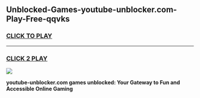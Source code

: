 
## Unblocked-Games-youtube-unblocker.com-Play-Free-qqvks
<h3>
<a href="https://premium76.site?title=youtube-unblocker.com&ref=12A">CLICK TO PLAY</a></h3>
<hr>

<h3>
<a href="https://premium76.site?title=youtube-unblocker.com&ref=12A">CLICK 2 PLAY</a>
  
</h3>

<a href="https://premium76.site?title=youtube-unblocker.com&ref=12A"><img src="https://clearcache.store/games.png"></a>


**youtube-unblocker.com games unblocked: Your Gateway to Fun and Accessible Online Gaming**
